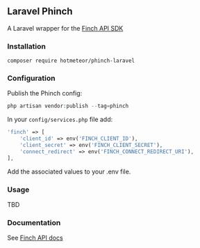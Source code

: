 ## Laravel Phinch

A Laravel wrapper for the [Finch API SDK](https://github.com/getclair/phinch)

### Installation

```shell
composer require hotmeteor/phinch-laravel
```

### Configuration

Publish the Phinch config:

```php
php artisan vendor:publish --tag=phinch
```

In your `config/services.php` file add:

```php
'finch' => [
    'client_id' => env('FINCH_CLIENT_ID'),
    'client_secret' => env('FINCH_CLIENT_SECRET'),
    'connect_redirect' => env('FINCH_CONNECT_REDIRECT_URI'),
],
```

Add the associated values to your .env file.

### Usage

TBD

### Documentation

See [Finch API docs](https://developer.tryfinch.com/)
